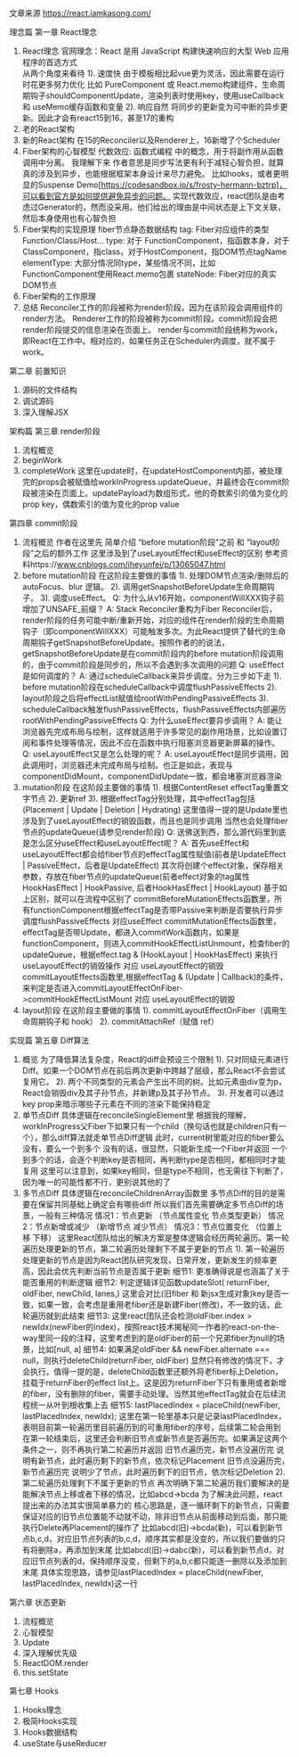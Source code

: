 文章来源 https://react.iamkasong.com/

理念篇
第一章 React理念
1. React理念
官网理念：React 是用 JavaScript 构建快速响应的大型 Web 应用程序的首选方式  
从两个角度来看待
1). 速度快
由于模板相比起vue更为灵活，因此需要在运行时花更多努力优化
比如 PureComponent 或 React.memo构建组件，生命周期钩子shouldComponentUpdate，渲染列表时使用key，使用useCallback 和 useMemo缓存函数和变量
2). 响应自然
将同步的更新变为可中断的异步更新。因此才会有react15到16，甚至17的重构
2. 老的React架构
3. 新的React架构
在15的Reconciler以及Renderer上，16新增了个Scheduler
4. Fiber架构的心智模型
代数效应: 函数式编程 中的概念，用于将副作用从函数调用中分离。
我理解下来 作者意思是同步写法更有利于减轻心智负担，就算真的涉及到异步，也能根据框架本身设计来尽力避免。
比如hooks，或者更明显的Suspense Demo[https://codesandbox.io/s/frosty-hermann-bztrp]，可以看到官方是如何提供避免异步的问题。
实现代数效应，react团队是由考虑过Generator的，然而没采用。他们给出的理由是中间状态是上下文关联，然后本身使用也有心智负担
5. Fiber架构的实现原理
fiber节点静态数据结构
tag: Fiber对应组件的类型 Function/Class/Host...
type: 对于 FunctionComponent，指函数本身，对于ClassComponent，指class，对于HostComponent，指DOM节点tagName
elementType: 大部分情况同type，某些情况不同，比如FunctionComponent使用React.memo包裹
stateNode: Fiber对应的真实DOM节点
6. Fiber架构的工作原理
7. 总结
Reconciler工作的阶段被称为render阶段。因为在该阶段会调用组件的render方法。
Renderer工作的阶段被称为commit阶段。commit阶段会把render阶段提交的信息渲染在页面上。
render与commit阶段统称为work，即React在工作中。相对应的，如果任务正在Scheduler内调度，就不属于work。

第二章 前置知识
1. 源码的文件结构
2. 调试源码
3. 深入理解JSX

架构篇
第三章 render阶段
1. 流程概览
2. beginWork
3. completeWork
这里在update时，在updateHostComponent内部，被处理完的props会被赋值给workInProgress.updateQueue，并最终会在commit阶段被渲染在页面上。updatePayload为数组形式，他的奇数索引的值为变化的prop key，偶数索引的值为变化的prop value

第四章 commit阶段
1. 流程概览
作者在这里先 简单介绍 “before mutation阶段”之前 和 “layout阶段”之后的额外工作
这里涉及到了useLayoutEffect和useEffect的区别
参考资料https://www.cnblogs.com/iheyunfei/p/13065047.html
2. before mutation阶段
在这阶段主要做的事情
1). 处理DOM节点渲染/删除后的 autoFocus、blur 逻辑。
2). 调用getSnapshotBeforeUpdate生命周期钩子。
3). 调度useEffect。
Q: 为什么从v16开始，componentWillXXX钩子前增加了UNSAFE_前缀？
A: Stack Reconciler重构为Fiber Reconciler后，render阶段的任务可能中断/重新开始，对应的组件在render阶段的生命周期钩子（即componentWillXXX）可能触发多次。为此React提供了替代的生命周期钩子getSnapshotBeforeUpdate。按照作者的的说法，getSnapshotBeforeUpdate是在commit阶段内的before mutation阶段调用的，由于commit阶段是同步的，所以不会遇到多次调用的问题
Q: useEffect是如何调度的？
A: 通过scheduleCallback来异步调度。分为三步如下走
1). before mutation阶段在scheduleCallback中调度flushPassiveEffects
2). layout阶段之后将effectList赋值给rootWithPendingPassiveEffects
3). scheduleCallback触发flushPassiveEffects，flushPassiveEffects内部遍历rootWithPendingPassiveEffects
Q: 为什么useEffect要异步调用？
A: 能让浏览器先完成布局与绘制，这样就适用于许多常见的副作用场景，比如设置订阅和事件处理等情况，因此不应在函数中执行阻塞浏览器更新屏幕的操作。
Q: useLayoutEffect又是怎么处理的呢？
A: useLayoutEffect是同步调用，因此调用时，浏览器还未完成布局与绘制。也正是如此，表现与componentDidMount，componentDidUpdate一致，都会堵塞浏览器渲染
3. mutation阶段
在这阶段主要做的事情
1). 根据ContentReset effectTag重置文字节点
2). 更新ref
3). 根据effectTag分别处理，其中effectTag包括(Placement | Update | Deletion | Hydrating)
这里值得一提的是Update里也涉及到了useLayoutEffect的销毁函数，而且也是同步调用
当然也会处理fiber节点的updateQueue(请参见render阶段)
Q: 送佛送到西，那么源代码里到底是怎么区分useEffect和useLayoutEffect呢？
A: 首先useEffect和useLayoutEffect都会给fiber节点的effectTag属性赋值(前者是UpdateEffect | PassiveEffect，后者是UpdateEffect)
其次将创建个effect对象，保存相关参数，存放在fiber节点的updateQueue(前者effect对象的tag属性HookHasEffect | HookPassive, 后者HookHasEffect | HookLayout)
基于如上区别，就可以在流程中区别了
commitBeforeMutationEffects函数里，所有functionComponent根据effectTag是否带Passive来判断是否要执行异步调度flushPassiveEffects 对应useEffect
commitMutationEffects函数里，effectTag是否带Update，都进入commitWork函数内，如果是functionComponent，则进入commitHookEffectListUnmount，检查fiber的updateQueue，根据effect.tag & (HookLayout | HookHasEffect) 来执行useLayoutEffect的销毁操作 对应 useLayoutEffect的销毁
commitLayoutEffects函数里,根据effectTag & (Update | Callback)的条件，来判定是否进入commitLayoutEffectOnFiber->commitHookEffectListMount 对应 useLayoutEffect的销毁
4. layout阶段
在这阶段主要做的事情
1). commitLayoutEffectOnFiber（调用生命周期钩子和 hook）
2). commitAttachRef（赋值 ref）

实现篇
第五章 Diff算法
1. 概览
为了降低算法复杂度，React的diff会预设三个限制
1). 只对同级元素进行Diff。如果一个DOM节点在前后两次更新中跨越了层级，那么React不会尝试复用它。
2). 两个不同类型的元素会产生出不同的树。比如元素由div变为p，React会销毁div及其子孙节点，并新建p及其子孙节点。
3). 开发者可以通过 key prop来暗示哪些子元素在不同的渲染下能保持稳定
2. 单节点Diff
具体逻辑在reconcileSingleElement里
根据我的理解，workInProgress父Fiber下如果只有一个child（换句话也就是children只有一个），那么diff算法就走单节点Diff逻辑
此时，current树里能对应的fiber要么没有，要么一个到多个
没有的话，很显然，只能新生成一个Fiber并返回
一个到多个的话，会逐个判断key是否相同，再判断type是否相同，都相同时才能复用
这里可以注意到，如果key相同，但是type不相同，也无需往下判断了，因为唯一的可能性都不行，更别说其他的了
3. 多节点Diff
具体逻辑在reconcileChildrenArray函数里
多节点Diff的目的是需要在保留共同基础上确定会有哪些diff
所以我们首先需要确定多节点Diff的场景，一般有三种情况
情况1：节点更新 （节点属性变化 节点类型更新）
情况2：节点新增或减少 （新增节点 减少节点）
情况3：节点位置变化 （位置上移 下移）
这里React团队给出的解决方案是整体逻辑会经历两轮遍历。第一轮遍历处理更新的节点，第二轮遍历处理剩下不属于更新的节点
1). 第一轮遍历处理更新的节点是因为React团队研究发现，日常开发，更新发生的频率更高，因此会优先判断当前节点是否属于更新
细节1: 更准确得说是也涵盖了关于能否重用的判断逻辑
细节2: 判定逻辑详见函数updateSlot( returnFiber, oldFiber, newChild, lanes,)
这里会对比(旧fiber 和 新jsx生成对象)key是否一致，如果一致，会考虑是重用老fiber还是新建Fiber(修改)，不一致的话，此轮遍历就到此结束
细节3: 这里react团队还会检测oldFiber.index > newIdx(newFiber的index)，按照react技术揭秘同一作者的react-on-the-way里同一段的注释，这里考虑到的是oldFiber的前一个兄弟fiber为null的场景，比如[null, a]
细节4: 如果满足oldFiber && newFiber.alternate === null，则执行deleteChild(returnFiber, oldFiber)
显然只有修改的情况下，才会执行。值得一提的是，deleteChild函数里还额外将老fiber标上Deletion，挂载于returnFiber的effect list上。这是因为returnFiber下只有重用或者新增的fiber，没有删除的fiber，需要手动处理。当然其他effectTag就会在后续流程统一从叶到根收集上去
细节5: lastPlacedIndex = placeChild(newFiber, lastPlacedIndex, newIdx);
这里在第一轮里基本只是记录lastPlacedIndex，表明目前第一轮遍历里目前遍历到的可重用fiber的序号，后续第二轮会用到
在第一轮结束后，这里还会判断旧节点或新节点是否遍历完。如果满足这两个条件之一，则不再执行第二轮遍历并返回
旧节点遍历完，新节点没遍历完 说明有新节点，此时遍历剩下的新节点，依次标记Placement
旧节点没遍历完，新节点遍历完 说明少了节点，此时遍历剩下的旧节点，依次标记Deletion
2). 第二轮遍历处理剩下不属于更新的节点
再次明确下第二轮遍历我们要解决的是能解决节点上移或者下移的情况，比如abcd->bcda
为了解决此问题，react提出来的办法其实很简单暴力的
核心思路是，逐一循环剩下的新节点，只需要保证对应的旧节点位置能不动就不动，除非旧节点从前面移动到后面，那只能执行Delete再Placement的操作了
比如abcd(旧)->bcda(新)，可以看到新节点b,c,d，对应旧节点列表的b,c,d，顺序其实都是没变的，所以我们要做的只有将删除a，再添加到末尾
比如abcd(旧)->dabc(新)，可以看到新节点d，对应旧节点列表的d，保持顺序没变，但剩下的a,b,c都只能逐一删除以及添加到末尾
具体实现思路，请参见lastPlacedIndex = placeChild(newFiber, lastPlacedIndex, newIdx)这一行


第六章 状态更新
1. 流程概览
2. 心智模型
3. Update
4. 深入理解优先级
5. ReactDOM.render
6. this.setState

第七章 Hooks
1. Hooks理念
2. 极简Hooks实现
3. Hooks数据结构
4. useState与useReducer
